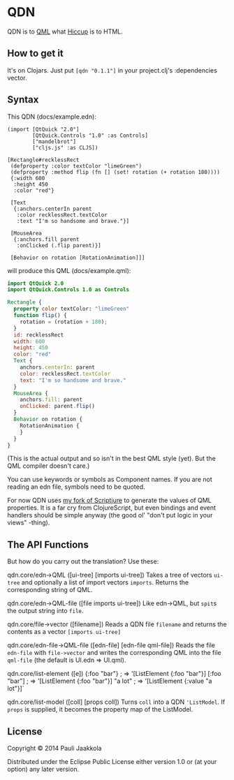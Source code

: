 QDN
===

QDN is to [QML](http://en.wikipedia.org/wiki/QML) what
[Hiccup](https://github.com/weavejester/hiccup) is to HTML.

How to get it
-------------

It's on Clojars. Just put `[qdn "0.1.1"]` in your project.clj's :dependencies
vector.

Syntax
------

This QDN (docs/example.edn):

```edn
(import [QtQuick "2.0"]
        [QtQuick.Controls "1.0" :as Controls]
        ["mandelbrot"]
        ["cljs.js" :as CLJS])

[Rectangle#recklessRect
 (defproperty :color textColor "limeGreen")
 (defproperty :method flip (fn [] (set! rotation (+ rotation 180))))
 {:width 600
  :height 450
  :color "red"}

 [Text
  {:anchors.centerIn parent
   :color recklessRect.textColor
   :text "I'm so handsome and brave."}]

 [MouseArea
  {:anchors.fill parent
   :onClicked (.flip parent)}]

 [Behavior on rotation [RotationAnimation]]]
```

will produce this QML (docs/example.qml):

```QML
import QtQuick 2.0
import QtQuick.Controls 1.0 as Controls

Rectangle {
  property color textColor: "limeGreen"
  function flip() {
    rotation = (rotation + 180);
  }
  id: recklessRect
  width: 600
  height: 450
  color: "red"
  Text {
    anchors.centerIn: parent
    color: recklessRect.textColor
    text: "I'm so handsome and brave."
  }
  MouseArea {
    anchors.fill: parent
    onClicked: parent.flip()
  }
  Behavior on rotation {
    RotationAnimation {
    }
  }
}

```

(This is the actual output and so isn't in the best QML style (yet). But the
QML compiler doesn't care.)

You can use keywords or symbols as Component names. If you are not reading
an edn file, symbols need to be quoted.

For now QDN uses [my fork of Scriptjure](https://github.com/nilern/scriptjure)
to generate the values of QML properties. It is a far cry from ClojureScript,
but even bindings and event handlers should be simple anyway (the good ol'
"don't put logic in your views" -thing).

The API Functions
-----------------

But how do you carry out the translation? Use these:

qdn.core/edn->QML
([ui-tree] [imports ui-tree])
  Takes a tree of vectors `ui-tree` and optionally a list of import vectors
   `imports`. Returns the corresponding string of QML.

qdn.core/edn->QML-file
([file imports ui-tree])
  Like edn->QML, but `spit`s the output string into `file`.

qdn.core/file->vector
([filename])
  Reads a QDN file `filename` and returns the contents as a vector
   `[imports ui-tree]`

qdn.core/edn-file->QML-file
([edn-file] [edn-file qml-file])
  Reads the file `edn-file` with `file->vector` and writes the corresponding
   QML into the file `qml-file` (the default is UI.edn => UI.qml).

qdn.core/list-element
([e])
      {:foo "bar"} ; => '[ListElement {:foo "bar"}]
       [:foo "bar"] ; => '[ListElement {:foo "bar"}]
       "a lot" ; => '[ListElement {:value "a lot"}]`

qdn.core/list-model
([coll] [props coll])
  Turns `coll` into a QDN `'ListModel`. If `props` is supplied, it becomes the
   property map of the ListModel.

License
-------

Copyright © 2014 Pauli Jaakkola

Distributed under the Eclipse Public License either version 1.0 or (at
your option) any later version.
